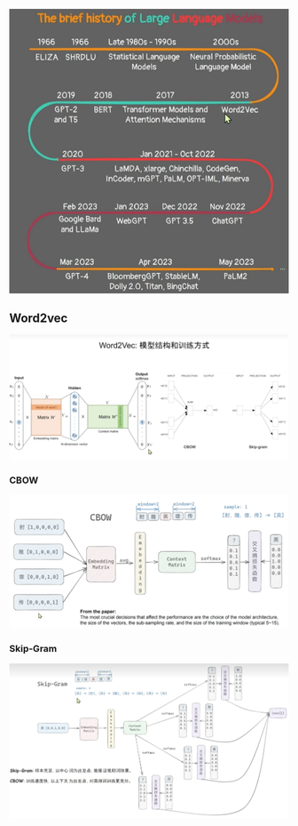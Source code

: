 ![route.png](images/route.png)

## Word2vec
![word2vec.png](images/word2vec.png)
### CBOW
![CBOW.png](images/CBOW.png)
### Skip-Gram
![skip-gram.png](images/skip_gram.png)